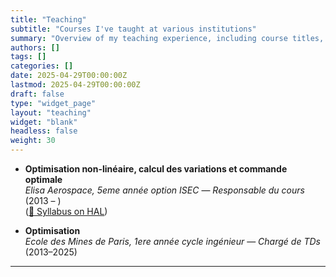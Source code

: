 ```yaml
---
title: "Teaching"
subtitle: "Courses I've taught at various institutions"
summary: "Overview of my teaching experience, including course titles, roles, institutions, and years taught."
authors: []
tags: []
categories: []
date: 2025-04-29T00:00:00Z
lastmod: 2025-04-29T00:00:00Z
draft: false
type: "widget_page"
layout: "teaching"
widget: "blank"
headless: false
weight: 30
---
```

- **Optimisation non-linéaire, calcul des variations et commande optimale**  
  _Elisa Aerospace, 5eme année option ISEC_ — *Responsable du cours* (2013 – )  
  ([📄 Syllabus on HAL](https://hal.science/view/index/docid/5051711))

- **Optimisation**  
  _Ecole des Mines de Paris, 1ere année cycle ingénieur_ — *Chargé de TDs* (2013–2025)

---